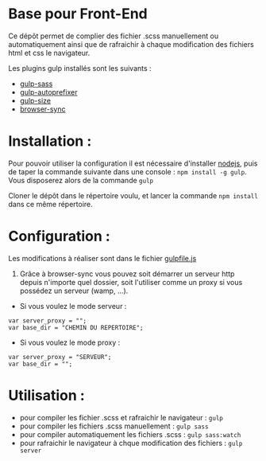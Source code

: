 # Base pour Front-End

Ce dépôt permet de complier des fichier .scss manuellement ou automatiquement ainsi que de rafraichir à chaque modification des fichiers html et css le navigateur.

Les plugins gulp installés sont les suivants :
- [gulp-sass](https://www.npmjs.com/package/gulp-sass)
- [gulp-autoprefixer](https://www.npmjs.com/package/gulp-autoprefixer)
- [gulp-size](https://www.npmjs.com/package/gulp-size)
- [browser-sync](https://www.npmjs.com/package/browser-sync)

# Installation :
Pour pouvoir utiliser la configuration il est nécessaire d'installer [nodejs](https://nodejs.org/), puis de taper la commande suivante dans une console :
`npm install -g gulp`. Vous disposerez alors de la commande `gulp`

Cloner le dépôt dans le répertoire voulu, et lancer la commande `npm install` dans ce même répertoire.

# Configuration :
Les modifications à réaliser sont dans le fichier [gulpfile.js](gulpfile.js)

1. Grâce à browser-sync vous pouvez soit démarrer un serveur http depuis n'importe quel dossier, soit l'utiliser comme un proxy si vous possédez un serveur (wamp, ...).
- Si vous voulez le mode serveur :
```
var server_proxy = "";
var base_dir = "CHEMIN DU REPERTOIRE";
```
- Si vous voulez le mode proxy :
```
var server_proxy = "SERVEUR";
var base_dir = "";
```

# Utilisation :
- pour compiler les fichier .scss et rafraichir le navigateur : `gulp` 
- pour compiler les fichiers .scss manuellement : `gulp sass`
- pour compiler automatiquement les fichiers .scss : `gulp sass:watch`
- pour rafraichir le navigateur à chque modification des fichiers : `gulp server`